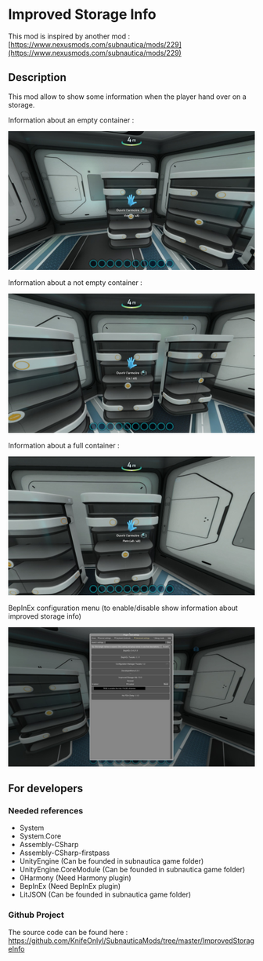 ﻿# Improved Storage Info

This mod is inspired by another
mod : [https://www.nexusmods.com/subnautica/mods/229](https://www.nexusmods.com/subnautica/mods/229)

## Description

This mod allow to show some information when the player hand over on a storage.

Information about an empty container :

![](docs/images/empty.jpg)

Information about a not empty container :

![](docs/images/not_empty.jpg)

Information about a full container :

![](docs/images/full.jpg)

BepInEx configuration menu (to enable/disable show information about improved storage info)

![](docs/images/menu.jpg)

## For developers

### Needed references

- System
- System.Core
- Assembly-CSharp
- Assembly-CSharp-firstpass
- UnityEngine (Can be founded in subnautica game folder)
- UnityEngine.CoreModule (Can be founded in subnautica game folder)
- 0Harmony (Need Harmony plugin)
- BepInEx (Need BepInEx plugin)
- LitJSON (Can be founded in subnautica game folder)

### Github Project

The source code can be found here : https://github.com/KnifeOnlyI/SubnauticaMods/tree/master/ImprovedStorageInfo